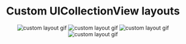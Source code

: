 <h1 align="center">Custom UICollectionView layouts</h1>

<p align="center">
  <img src="/GIFs/gif1.gif" alt="custom layout gif">
  <img src="/GIFs/gif2.gif" alt="custom layout gif">
  <img src="/GIFs/gif3.gif" alt="custom layout gif">
  <img src="/GIFs/gif4.gif" alt="custom layout gif">
</p>
